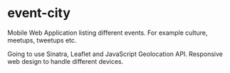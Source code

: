 event-city
==========

Mobile Web Application listing different events. For example culture, meetups, tweetups etc.

Going to use Sinatra, Leaflet and JavaScript Geolocation API. Responsive web design to handle different devices.
